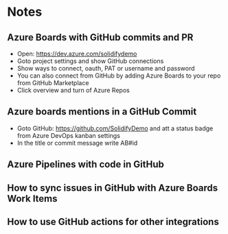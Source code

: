 # Notes #

## Azure Boards with GitHub commits and PR ##
- Open: https://dev.azure.com/solidifydemo
- Goto project settings and show GitHub connections
- Show ways to connect, oauth, PAT or username and password
- You can also connect from GitHub by adding Azure Boards to your repo from GitHub Marketplace
- Click overview and turn of Azure Repos

## Azure boards mentions in a GitHub Commit ##
- Goto GitHub: https://github.com/SolidifyDemo and att a status badge from Azure DevOps kanban settings
- In the title or commit message write AB#id

## Azure Pipelines with code in GitHub ##

## How to sync issues in GitHub with Azure Boards Work Items ##


## How to use GitHub actions for other integrations ##

